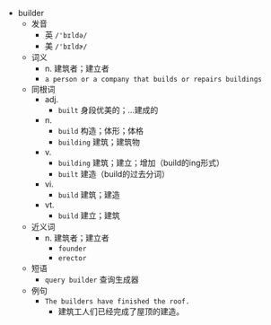 - builder
  - 发音
    - 英 `/'bɪldə/`
    - 美 `/'bɪldɚ/`
  - 词义
    - n. 建筑者；建立者
    - `a person or a company that builds or repairs buildings`
  - 同根词
    - adj.
      - `built` 身段优美的；…建成的
    - n.
      - `build` 构造；体形；体格
      - `building` 建筑；建筑物
    - v.
      - `building` 建筑；建立；增加（build的ing形式）
      - `built` 建造（build的过去分词）
    - vi.
      - `build` 建筑；建造
    - vt.
      - `build` 建立；建筑
  - 近义词
    - n. 建筑者；建立者
      - `founder`
      - `erector`
  - 短语
    - `query builder` 查询生成器 
  - 例句
    - `The builders have finished the roof.`
      - 建筑工人们已经完成了屋顶的建造。

